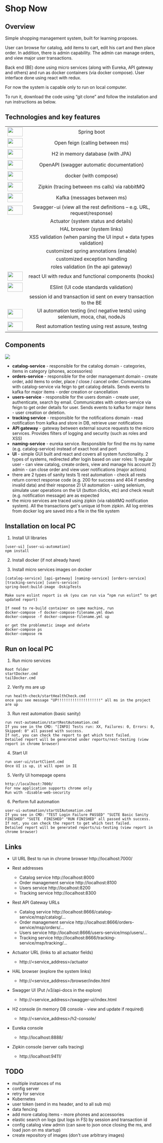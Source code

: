 # Shop Now

## Overview
Simple shopping management system, built for learning proposes.

User can browse for catalog, add items to cart, edit his cart and then place order.
In addition, there is admin capability. The admin can manage orders, and view major user transactions.

Back end (BE) done using micro services (along with Eureka, API gateway and others) and run as docker containers (via docker compose).
User interface done using react with redux.

For now the system is capable only to run on local computer.

To run it, download the code using “git clone” and follow the installation and run instructions as below.

## Technologies and key features

|   |  | 
| :---: | :---: |
|<img src="./documentation/images/spring-boot.png" width="50" height="30">| Spring boot |
|<img src="./documentation/images/openfeign.png" width="50" height="30">| Open feign (calling between ms) |
|<img src="./documentation/images/h2.png" width="50" height="30">| H2 in memory database (with JPA) |
|<img src="./documentation/images/OpenAPI.png" width="50" height="30">| OpenAPI (swagger automatic documentation) |
|<img src="./documentation/images/docker.png" width="50" height="30">| docker (with compose) |
|<img src="./documentation/images/zipkin-logo.png" width="50" height="30">| Zipkin (tracing between ms calls) via rabbitMQ |
|<img src="./documentation/images/kafka.png" width="50" height="30">| Kafka (messages between ms) |
|<img src="./documentation/images/swagger-ui.png" width="50" height="30">| Swagger-ui (view all the rest definitions – e.g. URL, request/response) |
|| Actuator (system status and details) |
|| HAL browser (system links) |
|| XSS validation (when parsing the UI input + data types validation) |
|| customized spring annotations (enable) |
|| customized exception handling |
|| roles validation (in the api gateway) |
|<img src="./documentation/images/react-redux.png" width="50" height="30">| react UI with redux and functional components (hooks) |
|<img src="./documentation/images/ESLint.png" width="50" height="30">| ESlint (UI code standards validation) |
|| session id and transaction id sent on every transaction to the BE |
|<img src="./documentation/images/selenium.png" width="50" height="30">| UI automation testing (incl negative tests) using selenium, moca, chai, nodeJs |
|<img src="./documentation/images/TestNG.png" width="50" height="30">| Rest automation testing using rest assure, testng |

## Components

<img src="./documentation/architecture.png">

- **catalog-service** - responsible for the catalog domain - categories, items in category (phones, accessories)
- **orders-service** - responsible for the order managemant domain - create order, add items to order, place / close / cancel order. Communicates with catalog-service via feign to get catalog details. Sends events to kafka for major items - order creation or cancellation
- **users-service** - responsible for the users domain - create user, authenticate, search by email. Communicates with orders-service via feign to get order details for user. Sends events to kafka for major items - user creation or deletion.
- **tracking service** - responsible for the notifications domain - read notification from kafka and store in DB, retrieve user notifications
- **API gateway** - gateway between external source requests to the micro services. Provides filters of logging and security (such as roles and XSS)
- **naming-service** - eureka service. Responsible for find the ms by name (e.g. catalog-service) instead of exact host and port
- **UI** - simple GUI built and react and covers all system functionality. 2 types of systems, redirected after login based on user roles: 1) regular user - can view catalog, create orders, view and manage his account 2) admin - can close order and view user notifications (major actions)
- there are 2 types of sanity tests 1) rest automation - check all rests return correct response code (e.g. 200 for success and 404 if sending invalid data) and their response 2) UI automation - using selenium, simulate user operations on the UI (button clicks, etc) and check result (e.g. notification message) are as expected
- the micro services are traced using zipkin (via rabbitMQ notification system). All the transactions get's unique id from zipkin. All log entries from docker log are saved into a file in the file system

## Installation on local PC

1.	Install UI libraries
```
[user-ui] [user-ui-automation]
npm install
```
2.	Install docker (if not already have)

3.	Install micro services images on docker
```
[catalog-service] [api-gateway] [naming-service] [orders-service] [tracking-service] [users-service]
spring-boot:build-image -DskipTests

Make sure eslint report is ok (you can run via “npm run eslint” to get updated report)

If need to re-build container on same machine, run 
docker-compose -f docker-compose-filename.yml down
docker-compose -f docker-compose-filename.yml up

or get the problematic image and delete
docker-compose ps
docker-compose rm
```

## Run on local PC

1.	Run micro services
```
Root folder
startDocker.cmd
tailDocker.cmd
```

2.	Verify ms are up
```
run health-check/startHealthCheck.cmd
once you see message "UP!!!!!!!!!!!!!!!!!!!!" all ms in the project are up
```

3.	Run rest automation (basic sanity)
```
run rest-automation/startRestAutomation.cmd
If you see in the CMD: "[INFO] Tests run: XX, Failures: 0, Errors: 0, Skipped: 0" all passed with success.
If not, you can check the report to get which test failed.
Detailed report will be generated under reports/rest-testing (view  report in chrome browser)
```

4.	Start UI
```
run user-ui/startClient.cmd
Once UI is up, it will open in IE
```

5.	Verify UI homepage opens
```
http://localhost:7000/
For now application supports chrome only
Run with -disable-web-security
```

6.	Perform full automation
```
user-ui-automation/startUIAutomation.cmd
If you see in CMD: "TEST Login Failure PASSED" "SUITE Basic Sanity FINISHED" "SUITE  FINISHED" "RUN FINISHED" all passed with success.
If not, you can check the report to get which test failed.
Detailed report will be generated reports/ui-testing (view report in chrome browser)
```

## Links

-	UI URL
Best to run in chrome browser
http://localhost:7000/

-	Rest addresses
    - Catalog service                       http://localhost:8000
    - Order management service http://localhost:8100
    - Users service                          http://localhost:8200
    - Tracking service                     http://localhost:8300

-	Rest API Gateway URLs
    - Catalog service                       http://localhost:8666/catalog-service/msp/catalog/...
    - Order management service http://localhost:8666/orders-service/msp/orders/...
    - Users service                          http://localhost:8666/users-service/msp/users/...
    - Tracking service                     http://localhost:8666/tracking-service/msp/tracking/...

-	Actuator URL (links to all actuator fields)
    - http://<service_address>/actuator

-	HAL browser (explore the system links)
    - http://<service_address>/browser/index.html

-	Swagger UI  (Put /v3/api-docs in the explore)
    - http://<service_address>/swagger-ui/index.html

-	H2 console  (in memory DB console - view and update if required)
    - http://<service_address>/h2-console/

-	Eureka console
    - http://localhost:8888/

-	Zipkin console (server calls tracing)
    - http://localhost:9411/
    
## TODO

-	multiple instances of ms
-	config server
-	retry for service
-	Kubernetes
-	user token (send in ms header, and to all sub ms)
-	data fencing
-	add more catalog items - more phones and accessories
-	elastic search on logs (put logs in FS) by session and transaction id
-	config catalog view admin (can save  to json once closing the ms, and load json on ms startup)
-	create repository of images (don't use arbitrary images)
